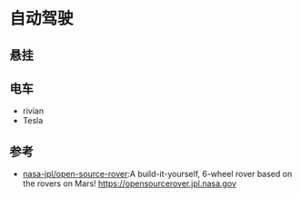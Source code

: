 # 自动驾驶


## 悬挂

## 电车

* rivian
* Tesla

## 参考

* [nasa-jpl/open-source-rover](https://github.com/nasa-jpl/open-source-rover):A build-it-yourself, 6-wheel rover based on the rovers on Mars! https://opensourcerover.jpl.nasa.gov
